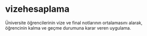 ﻿# vizehesaplama
Üniversite öğrencilerinin vize ve final notlarının ortalamasını alarak, öğrencinin kalma ve geçme durumuna karar veren uygulama.
